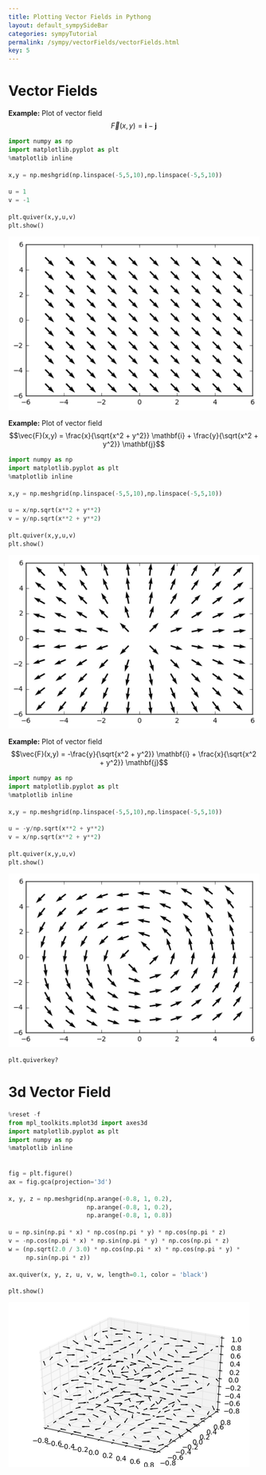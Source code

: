 ```yaml
---
title: Plotting Vector Fields in Pythong
layout: default_sympySideBar
categories: sympyTutorial
permalink: /sympy/vectorFields/vectorFields.html
key: 5
---
```




# Vector Fields

**Example:** Plot of vector field 
$$\vec{F}(x,y) = \mathbf{i}  - \mathbf{j}$$


```python
import numpy as np
import matplotlib.pyplot as plt
%matplotlib inline

x,y = np.meshgrid(np.linspace(-5,5,10),np.linspace(-5,5,10))

u = 1
v = -1

plt.quiver(x,y,u,v)
plt.show()
```


![png](output_2_0.png)


**Example:** Plot of vector field 
$$\vec{F}(x,y) = \frac{x}{\sqrt{x^2 + y^2}} \mathbf{i} + \frac{y}{\sqrt{x^2 + y^2}} \mathbf{j}$$






```python
import numpy as np
import matplotlib.pyplot as plt
%matplotlib inline

x,y = np.meshgrid(np.linspace(-5,5,10),np.linspace(-5,5,10))

u = x/np.sqrt(x**2 + y**2)
v = y/np.sqrt(x**2 + y**2)

plt.quiver(x,y,u,v)
plt.show()
```


![png](output_4_0.png)


**Example:** Plot of vector field 
$$\vec{F}(x,y) = -\frac{y}{\sqrt{x^2 + y^2}} \mathbf{i} + \frac{x}{\sqrt{x^2 + y^2}} \mathbf{j}$$






```python
import numpy as np
import matplotlib.pyplot as plt
%matplotlib inline

x,y = np.meshgrid(np.linspace(-5,5,10),np.linspace(-5,5,10))

u = -y/np.sqrt(x**2 + y**2)
v = x/np.sqrt(x**2 + y**2)

plt.quiver(x,y,u,v)
plt.show()
```


![png](output_6_0.png)



```python
plt.quiverkey?
```

# 3d Vector Field 


```python
%reset -f
from mpl_toolkits.mplot3d import axes3d
import matplotlib.pyplot as plt
import numpy as np
%matplotlib inline


fig = plt.figure()
ax = fig.gca(projection='3d')

x, y, z = np.meshgrid(np.arange(-0.8, 1, 0.2),
                      np.arange(-0.8, 1, 0.2),
                      np.arange(-0.8, 1, 0.8))

u = np.sin(np.pi * x) * np.cos(np.pi * y) * np.cos(np.pi * z)
v = -np.cos(np.pi * x) * np.sin(np.pi * y) * np.cos(np.pi * z)
w = (np.sqrt(2.0 / 3.0) * np.cos(np.pi * x) * np.cos(np.pi * y) *
     np.sin(np.pi * z))

ax.quiver(x, y, z, u, v, w, length=0.1, color = 'black')

plt.show()
```


![png](output_9_0.png)



```python

```
